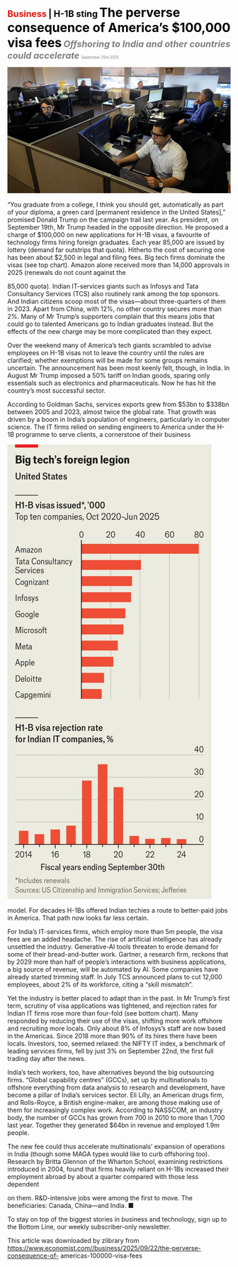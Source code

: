 <span style="color:#E3120B; font-size:14.9pt; font-weight:bold;">Business</span> <span style="color:#000000; font-size:14.9pt; font-weight:bold;">| H-1B sting</span>
<span style="color:#000000; font-size:21.0pt; font-weight:bold;">The perverse consequence of America’s $100,000 visa fees</span>
<span style="color:#808080; font-size:14.9pt; font-weight:bold; font-style:italic;">Offshoring to India and other countries could accelerate</span>
<span style="color:#808080; font-size:6.2pt;">September 25th 2025</span>

![](../images/053_The_perverse_consequence_of_Americas_100000_visa_fees/p0227_img01.jpeg)

“You graduate from a college, I think you should get, automatically as part of your diploma, a green card [permanent residence in the United States],” promised Donald Trump on the campaign trail last year. As president, on September 19th, Mr Trump headed in the opposite direction. He proposed a charge of $100,000 on new applications for H-1B visas, a favourite of technology firms hiring foreign graduates. Each year 85,000 are issued by lottery (demand far outstrips that quota). Hitherto the cost of securing one has been about $2,500 in legal and filing fees. Big tech firms dominate the visas (see top chart). Amazon alone received more than 14,000 approvals in 2025 (renewals do not count against the

85,000 quota). Indian IT-services giants such as Infosys and Tata Consultancy Services (TCS) also routinely rank among the top sponsors. And Indian citizens scoop most of the visas—about three-quarters of them in 2023. Apart from China, with 12%, no other country secures more than 2%. Many of Mr Trump’s supporters complain that this means jobs that could go to talented Americans go to Indian graduates instead. But the effects of the new charge may be more complicated than they expect.

Over the weekend many of America’s tech giants scrambled to advise employees on H-1B visas not to leave the country until the rules are clarified; whether exemptions will be made for some groups remains uncertain. The announcement has been most keenly felt, though, in India. In August Mr Trump imposed a 50% tariff on Indian goods, sparing only essentials such as electronics and pharmaceuticals. Now he has hit the country’s most successful sector.

According to Goldman Sachs, services exports grew from $53bn to $338bn between 2005 and 2023, almost twice the global rate. That growth was driven by a boom in India’s population of engineers, particularly in computer science. The IT firms relied on sending engineers to America under the H-1B programme to serve clients, a cornerstone of their business

![](../images/053_The_perverse_consequence_of_Americas_100000_visa_fees/p0228_img01.jpeg)

model. For decades H-1Bs offered Indian techies a route to better-paid jobs in America. That path now looks far less certain.

For India’s IT-services firms, which employ more than 5m people, the visa fees are an added headache. The rise of artificial intelligence has already unsettled the industry. Generative-AI tools threaten to erode demand for some of their bread-and-butter work. Gartner, a research firm, reckons that by 2029 more than half of people’s interactions with business applications, a big source of revenue, will be automated by AI. Some companies have already started trimming staff. In July TCS announced plans to cut 12,000 employees, about 2% of its workforce, citing a “skill mismatch”.

Yet the industry is better placed to adapt than in the past. In Mr Trump’s first term, scrutiny of visa applications was tightened, and rejection rates for Indian IT firms rose more than four-fold (see bottom chart). Many responded by reducing their use of the visas, shifting more work offshore and recruiting more locals. Only about 8% of Infosys’s staff are now based in the Americas. Since 2018 more than 90% of its hires there have been locals. Investors, too, seemed relaxed: the NIFTY IT index, a benchmark of leading services firms, fell by just 3% on September 22nd, the first full trading day after the news.

India’s tech workers, too, have alternatives beyond the big outsourcing firms. “Global capability centres” (GCCs), set up by multinationals to offshore everything from data analysis to research and development, have become a pillar of India’s services sector. Eli Lilly, an American drugs firm, and Rolls-Royce, a British engine-maker, are among those making use of them for increasingly complex work. According to NASSCOM, an industry body, the number of GCCs has grown from 700 in 2010 to more than 1,700 last year. Together they generated $64bn in revenue and employed 1.9m people.

The new fee could thus accelerate multinationals’ expansion of operations in India (though some MAGA types would like to curb offshoring too). Research by Britta Glennon of the Wharton School, examining restrictions introduced in 2004, found that firms heavily reliant on H-1Bs increased their employment abroad by about a quarter compared with those less dependent

on them. R&D-intensive jobs were among the first to move. The beneficiaries: Canada, China—and India. ■

To stay on top of the biggest stories in business and technology, sign up to the Bottom Line, our weekly subscriber-only newsletter.

This article was downloaded by zlibrary from https://www.economist.com//business/2025/09/22/the-perverse-consequence-of- americas-100000-visa-fees